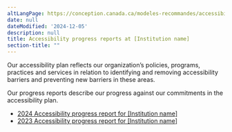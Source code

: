 ```yaml
---
altLangPage: https://conception.canada.ca/modeles-recommandes/accessibilite/accueil-rapports-etape.html
date: null
dateModified: '2024-12-05'
description: null
title: Accessibility progress reports at [Institution name]
section-title: ""
---
```


<p>Our accessibility plan reflects our organization’s policies, programs, practices and services in relation to identifying and removing accessibility barriers and preventing new barriers in these areas.</p>

<p>Our progress reports describe our progress against our commitments in the accessibility plan.</p>

<ul>
    <li><a href="progress-report.html">2024 Accessibility progress report for [Institution name]</a></li>
    <li><a href="progress-report.html">2023 Accessibility progress report for [Institution name]</a></li>
<ul>
